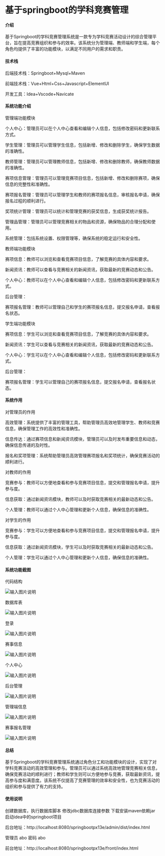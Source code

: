 # 基于springboot的学科竞赛管理

#### 介绍

基于Springboot的学科竞赛管理系统是一款专为学科竞赛活动设计的综合管理平台，旨在提高竞赛组织和参与的效率。该系统分为管理端、教师端和学生端，每个角色均提供了丰富的功能模块，以满足不同用户的需求和职责。

#### 技术栈

后端技术栈：Springboot+Mysql+Maven

前端技术栈：Vue+Html+Css+Javascript+ElementUI

开发工具：Idea+Vscode+Navicate

#### 系统功能介绍

管理端功能模块

个人中心：管理员可以在个人中心查看和编辑个人信息，包括修改密码和更新联系方式。

学生管理：管理员可以管理学生信息，包括新增、修改和删除学生，确保学生数据的准确性。

教师管理：管理员可以管理教师信息，包括新增、修改和删除教师，确保教师数据的准确性。

赛项信息管理：管理员可以管理竞赛项目信息，包括新增、修改和删除赛项，确保信息的完整性和准确性。

赛项报名管理：管理员可以管理学生和教师的赛项报名信息，审核报名申请，确保报名过程的顺利进行。

奖项统计管理：管理员可以统计和管理竞赛的获奖信息，生成获奖统计报告。

管理品管理：管理员可以管理竞赛相关的物品和资源，确保物品的合理分配和使用。

系统管理：包括系统设置、权限管理等，确保系统的稳定运行和安全性。

教师端功能模块

赛项信息：教师可以浏览和查看竞赛项目信息，了解竞赛的具体内容和要求。

新闻资讯：教师可以查看与竞赛相关的新闻资讯，获取最新的竞赛动态和公告。

个人中心：教师可以在个人中心查看和编辑个人信息，包括修改密码和更新联系方式。

后台管理：

赛项报名管理：教师可以管理自己和学生的赛项报名信息，提交报名申请，查看报名状态。

学生端功能模块

赛项信息：学生可以浏览和查看竞赛项目信息，了解竞赛的具体内容和要求。

新闻资讯：学生可以查看与竞赛相关的新闻资讯，获取最新的竞赛动态和公告。

个人中心：学生可以在个人中心查看和编辑个人信息，包括修改密码和更新联系方式。

后台管理：

赛项报名管理：学生可以管理自己的赛项报名信息，提交报名申请，查看报名状态。

#### 系统作用

对管理员的作用

高效管理：系统提供了丰富的管理工具，帮助管理员高效地管理学生、教师和竞赛信息，确保管理工作的高效性和准确性。

信息传达：通过赛项信息和新闻资讯模块，管理员可以及时发布重要信息和动态，确保信息传递的及时性。

报名和奖项管理：系统帮助管理员高效管理赛项报名和奖项统计，确保竞赛活动的顺利进行。

对教师的作用

竞赛参与：教师可以方便地查看和参与竞赛项目信息，提交和管理报名申请，提升参与度。

信息获取：通过新闻资讯模块，教师可以及时获取竞赛相关的最新动态和公告。

个人管理：教师可以通过个人中心管理和更新个人信息，确保信息的准确性。

对学生的作用

竞赛参与：学生可以方便地查看和参与竞赛项目信息，提交和管理报名申请，提升参与度。

信息获取：通过新闻资讯模块，学生可以及时获取竞赛相关的最新动态和公告。

个人管理：学生可以通过个人中心管理和更新个人信息，确保信息的准确性。

#### 系统功能截图

代码结构

![输入图片说明](images/4ec1f3197973ae377aaa3d64ef3ae40.png)

数据库表

![输入图片说明](images/049b0726a5af3af8b0e31761a9aafaa.png)

登录

![输入图片说明](images/64814758dd98e73ba2a58f420b55e16.png)

赛事信息

![输入图片说明](images/5c6829c2f2f6316342e3ec64e081ba2.png)

个人中心

![输入图片说明](images/6d74c2de85613b2bf40f69dc7941776.png)

后台管理

![输入图片说明](images/62d768d81e0606f5773e4ba7234e0f2.png)

管理端信息

![输入图片说明](images/74ca81b51200dcc6fc4a31eaeea5f3b.png)

赛事报名管理

![输入图片说明](images/55749a0c441c07b540f7007f761a049.png)

#### 总结

基于Springboot的学科竞赛管理系统通过角色分工和功能模块的设计，实现了对学科竞赛活动的高效管理和参与。管理员可以通过系统高效地管理竞赛相关信息，确保竞赛活动的顺利进行；教师和学生则可以方便地参与竞赛，获取最新资讯，提高参与度和满意度。该系统不仅提高了竞赛管理的效率和安全性，也为竞赛活动的组织和参与提供了有力的支持。

#### 使用说明

创建数据库，执行数据库脚本 修改jdbc数据库连接参数 下载安装maven依赖jar 启动idea中的springboot项目

后台地址：http://localhost:8080/springbootpx13e/admin/dist/index.html

管理员  abo 密码 abo

前台地址：http://localhost:8080/springbootpx13e/front/index.html


